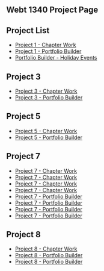 ## Webt 1340 Project Page

<h2>Project List</h2>

<ul>
    <li><a href="project1/campingicons.ai">Project 1 - Chapter Work</a></li>
    <li><a href="project1/portfoliobuilder.ai">Project 1 - Portfolio Builder</a></li>
    <li><a href="project1/holidayevents.ai">Portfolio Builder - Holiday Events</a></li>
</ul>

<h2>Project 3</h2>
<ul>
    <li><a href="project3/stationery.ai">Project 3 - Chapter Work</a></li>
    <li><a href="project3/portfoliobuilder.ai">Project 3 - Portfolio Builder</a></li>
</ul>

<h2>Project 5</h2>
<ul>
    <li><a href="project5/aos-brochure.ai">Project 5 - Chapter Work</a></li>
    <li><a href="project5/thepaintedturtle.ai">Project 5 - Portfolio Builder</a></li>
</ul>

<h2>Project 7</h2>
<ul>
    <li><a href="project7/price-graph.ai">Project 7 - Chapter Work</a></li>
    <li><a href="project7/reasons-graph.ai">Project 7 - Chapter Work</a></li>
    <li><a href="project7/favorites-graph.ai">Project 7 - Chapter Work</a></li>
    <li><a href="project7/coffe-producer.ai">Project 7 - Chapter Work</a></li>
    <li><a href="project7/renewableenergy.ai">Project 7 - Portfolio Builder</a></li>
    <li><a href="project7/fuelused.ai">Project 7 - Portfolio Builder</a></li>
    <li><a href="project7/budget.ai">Project 7 - Portfolio Builder</a></li>
    <li><a href="project7/living-green.ai">Project 7 - Portfolio Builder</a></li>
</ul>

<h2>Project 8</h2>
<ul>
    <li><a href="project8/site-design.ai">Project 8 - Chapter Work</a></li>
    <li><a href="project8/favoriteproject.ai">Project 8 - Portfolio Builder</a></li>
    <li><a href="project8/portfoliobuilder.ai">Project 8 - Portfolio Builder</a></li>
</ul>